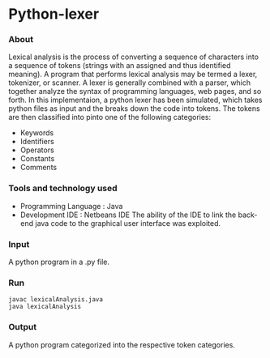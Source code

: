 # Python-lexer

### About

Lexical analysis is the process of converting a sequence of characters into a sequence of tokens (strings with an assigned and thus identified meaning). A program that performs lexical analysis may be termed a lexer, tokenizer, or scanner. A lexer is 
generally combined with a parser, which together analyze the syntax of programming languages, web pages, and so forth. In this implementaion, a python lexer has been simulated, which takes python files as input and the breaks down the code into tokens. The tokens are then classified into pinto one of the following categories: 
* Keywords
* Identifiers
* Operators
* Constants
* Comments


### Tools and technology used

* Programming Language : Java
* Development IDE : Netbeans IDE
The ability of the IDE to link the back-end java code to the graphical user interface was exploited.

### Input

  A python program in a .py file.
  
  
### Run
 ```
 javac lexicalAnalysis.java
 java lexicalAnalysis
 ```

### Output

A python program categorized into the respective token categories.


